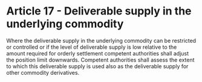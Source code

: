 # Article 17 - Deliverable supply in the underlying commodity


Where the deliverable supply in the underlying commodity can be restricted or controlled or if the level of deliverable supply is low relative to the amount required for orderly settlement competent authorities shall adjust the position limit downwards. Competent authorities shall assess the extent to which this deliverable supply is used also as the deliverable supply for other commodity derivatives.
